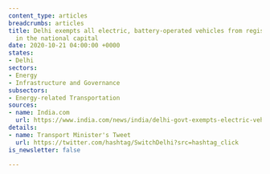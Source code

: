 ```yaml
---
content_type: articles
breadcrumbs: articles
title: Delhi exempts all electric, battery-operated vehicles from registration fee
  in the national capital
date: 2020-10-21 04:00:00 +0000
states:
- Delhi
sectors:
- Energy
- Infrastructure and Governance
subsectors:
- Energy-related Transportation
sources:
- name: India.com
  url: https://www.india.com/news/india/delhi-govt-exempts-electric-vehicles-from-registration-fee-4175108/
details:
- name: Transport Minister's Tweet
  url: https://twitter.com/hashtag/SwitchDelhi?src=hashtag_click
is_newsletter: false

---
```


